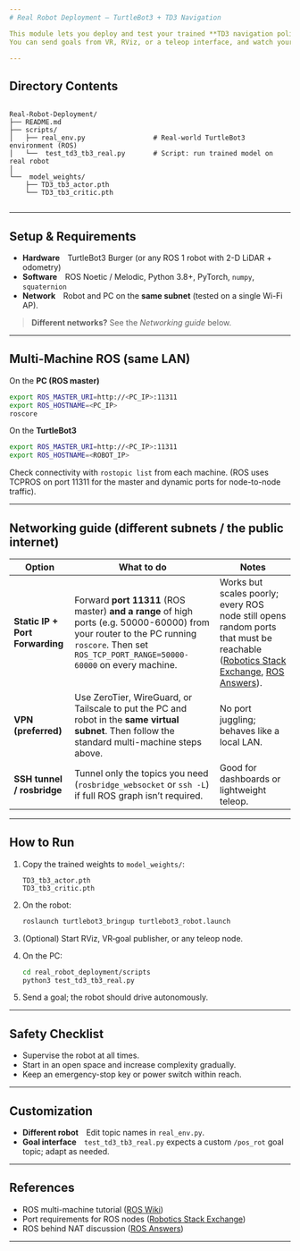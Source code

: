 ```yaml
---
# Real Robot Deployment — TurtleBot3 + TD3 Navigation

This module lets you deploy and test your trained **TD3 navigation policy** on a real TurtleBot3 Burger via ROS!  
You can send goals from VR, RViz, or a teleop interface, and watch your robot navigate autonomously.

---
```


##  Directory Contents

```

Real-Robot-Deployment/
├── README.md
├── scripts/
│   ├── real_env.py                 # Real-world TurtleBot3 environment (ROS)
│   └──  test_td3_tb3_real.py       # Script: run trained model on real robot
│                           
└──  model_weights/
    ├── TD3_tb3_actor.pth
    └── TD3_tb3_critic.pth


```

---

## Setup & Requirements

* **Hardware** TurtleBot3 Burger (or any ROS 1 robot with 2-D LiDAR + odometry)  
* **Software** ROS Noetic / Melodic, Python 3.8+, PyTorch, `numpy`, `squaternion`  
* **Network** Robot and PC on the **same subnet** (tested on a single Wi-Fi AP).  

> **Different networks?** See the _Networking guide_ below.

---

## Multi-Machine ROS (same LAN)

On the **PC (ROS master)**

```bash
export ROS_MASTER_URI=http://<PC_IP>:11311
export ROS_HOSTNAME=<PC_IP>
roscore
````

On the **TurtleBot3**

```bash
export ROS_MASTER_URI=http://<PC_IP>:11311
export ROS_HOSTNAME=<ROBOT_IP>
```

Check connectivity with `rostopic list` from each machine.
(ROS uses TCPROS on port 11311 for the master and dynamic ports for node-to-node traffic).

---

## Networking guide (different subnets / the public internet)

| Option                          | What to do                                                                                                                                                                                     | Notes                                                                                                                                     |
| ------------------------------- | ---------------------------------------------------------------------------------------------------------------------------------------------------------------------------------------------- | ----------------------------------------------------------------------------------------------------------------------------------------- |
| **Static IP + Port Forwarding** | Forward **port 11311** (ROS master) **and a range** of high ports (e.g. 50000-60000) from your router to the PC running `roscore`. Then set `ROS_TCP_PORT_RANGE=50000-60000` on every machine. | Works but scales poorly; every ROS node still opens random ports that must be reachable ([Robotics Stack Exchange][2], [ROS Answers][3]). |
| **VPN (preferred)**             | Use ZeroTier, WireGuard, or Tailscale to put the PC and robot in the **same virtual subnet**. Then follow the standard multi-machine steps above.                                              | No port juggling; behaves like a local LAN.                                                                                               |
| **SSH tunnel / rosbridge**      | Tunnel only the topics you need (`rosbridge_websocket` or `ssh -L`) if full ROS graph isn’t required.                                                                                          | Good for dashboards or lightweight teleop.                                                                                                |

---

## How to Run

1. Copy the trained weights to `model_weights/`:

   ```
   TD3_tb3_actor.pth
   TD3_tb3_critic.pth
   ```
2. On the robot:

   ```bash
   roslaunch turtlebot3_bringup turtlebot3_robot.launch
   ```
3. (Optional) Start RViz, VR‐goal publisher, or any teleop node.
4. On the PC:

   ```bash
   cd real_robot_deployment/scripts
   python3 test_td3_tb3_real.py
   ```
5. Send a goal; the robot should drive autonomously.

---

## Safety Checklist

* Supervise the robot at all times.
* Start in an open space and increase complexity gradually.
* Keep an emergency-stop key or power switch within reach.

---

## Customization

* **Different robot** Edit topic names in `real_env.py`.
* **Goal interface** `test_td3_tb3_real.py` expects a custom `/pos_rot` goal topic; adapt as needed.

---

## References

* ROS multi-machine tutorial  ([ROS Wiki][1])
* Port requirements for ROS nodes  ([Robotics Stack Exchange][2])
* ROS behind NAT discussion  ([ROS Answers][3])

---


[1]: https://wiki.ros.org/ROS/Tutorials/MultipleMachines?utm_source=chatgpt.com "ROS/Tutorials/MultipleMachines - ROS Wiki"
[2]: https://robotics.stackexchange.com/questions/64220/which-ports-are-needed-for-ros?utm_source=chatgpt.com "which ports are needed for ROS? - Robotics Stack Exchange"
[3]: https://answers.ros.org/question/364321/?utm_source=chatgpt.com "ROS Networking question: Strategies for reaching a roscore behind a NAT ..."
